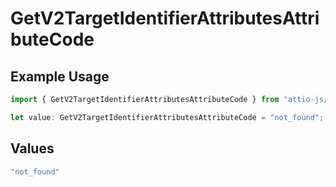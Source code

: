 # GetV2TargetIdentifierAttributesAttributeCode

## Example Usage

```typescript
import { GetV2TargetIdentifierAttributesAttributeCode } from "attio-js/models/errors";

let value: GetV2TargetIdentifierAttributesAttributeCode = "not_found";
```

## Values

```typescript
"not_found"
```